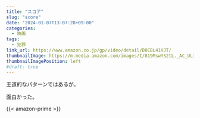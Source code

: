 ```yaml
---
title: "スコア"
slug: "score"
date: "2024-01-07T13:07:28+09:00"
categories:
  - 映画
tags:
  - 犯罪
link_url: https://www.amazon.co.jp/gp/video/detail/B0CBL41VJT/
thumbnailImage: https://m.media-amazon.com/images/I/819MswYS2tL._AC_UL320_.jpg
thumbnailImagePosition: left
#draft: true
---
```

王道的なパターンではあるが。
<!--more-->
面白かった。

{{< amazon-prime >}}
